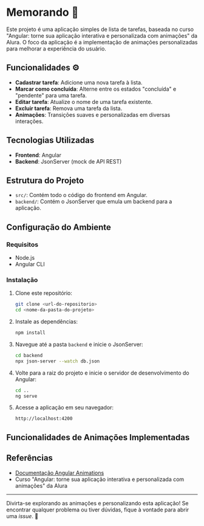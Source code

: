 # Memorando :memo:

Este projeto é uma aplicação simples de lista de tarefas, baseada no curso "Angular: torne sua aplicação interativa e personalizada com animações" da Alura. O foco da aplicação é a implementação de animações personalizadas para melhorar a experiência do usuário.

## Funcionalidades :gear:

- **Cadastrar tarefa**: Adicione uma nova tarefa à lista.
- **Marcar como concluída**: Alterne entre os estados "concluída" e "pendente" para uma tarefa.
- **Editar tarefa**: Atualize o nome de uma tarefa existente.
- **Excluir tarefa**: Remova uma tarefa da lista.
- **Animações**: Transições suaves e personalizadas em diversas interações.

## Tecnologias Utilizadas

- **Frontend**: Angular
- **Backend**: JsonServer (mock de API REST)

## Estrutura do Projeto

- `src/`: Contém todo o código do frontend em Angular.
- `backend/`: Contém o JsonServer que emula um backend para a aplicação.

## Configuração do Ambiente

### Requisitos

- Node.js
- Angular CLI

### Instalação

1. Clone este repositório:

   ```bash
   git clone <url-do-repositorio>
   cd <nome-da-pasta-do-projeto>
   ```

2. Instale as dependências:

   ```bash
   npm install
   ```

3. Navegue até a pasta `backend` e inicie o JsonServer:

   ```bash
   cd backend
   npx json-server --watch db.json
   ```

4. Volte para a raiz do projeto e inicie o servidor de desenvolvimento do Angular:

   ```bash
   cd ..
   ng serve
   ```

5. Acesse a aplicação em seu navegador:

   ```
   http://localhost:4200
   ```

## Funcionalidades de Animações Implementadas


## Referências

- [Documentação Angular Animations](https://angular.io/guide/animations)
- Curso "Angular: torne sua aplicação interativa e personalizada com animações" da Alura

---

Divirta-se explorando as animações e personalizando esta aplicação! Se encontrar qualquer problema ou tiver dúvidas, fique à vontade para abrir uma *issue*. 🚀
